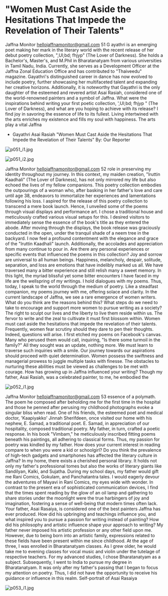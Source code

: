 # "Women Must Cast Aside the Hesitations That Impede the Revelation of Their Talents"

Jaffna Monitor
hellojaffnamonitor@gmail.com
51
G
ayathri is an emerging poet making her mark in the 
literary world with the recent release of her debut 
poetry collection, ",Ul;bd; fhjyp" (The Lover of 
Darkness). She holds a Bachelor's, Master's, and M.Phil 
in Bharatanatyam from various universities in Tamil 
Nadu, India. Currently, she serves as a Development 
Officer at the Jaffna Zonal Education Office and has 
contributed to "Thaiveedu" magazine.
Gayathri's distinguished career in dance has now 
evolved to include poetry, further showcasing her 
multifaceted talent and expanding her creative horizons.
Additionally, it is noteworthy that Gayathri is the only 
daughter of the esteemed and revered artist Asai Rasiah, 
considered one of the world-renowned painters and a 
symbol of Jaffna.
What were the inspirations behind writing your 
first poetic collection, ',Ul;bd; fhjyp " (The 
Lover of Darkness), and what are you hoping 
to achieve with its release?
I find joy in savoring the essence of life to its fullest. 
Living intertwined with the arts enriches my existence 
and fills my soul with happiness. The arts play a vital 
Jaffna
- Gayathri Asai Rasiah
"Women Must Cast Aside 
the Hesitations That 
Impede the Revelation of 
Their Talents"
By: Our Reporter

![p051_i1.jpg](images_out/010_women_must_cast_aside_the_hesitations_that_impede_/p051_i1.jpg)

![p051_i2.jpg](images_out/010_women_must_cast_aside_the_hesitations_that_impede_/p051_i2.jpg)

Jaffna Monitor
hellojaffnamonitor@gmail.com
52
role in preserving my identity throughout my 
journey. In this context, my maiden creation, 
"Iruttin Kaadhali" (The Lover of Darkness), 
has not only mirrored my life but also echoed 
the lives of my fellow companions. This 
poetry collection embodies the outpourings 
of a woman who, after basking in her father's 
love and care until age 38, endeavors to 
immortalize her experiences and lamentations 
following his loss.
I aspired for the release of this poetry 
collection to transcend a mere book launch. 
Hence, I unveiled some of the poems through 
visual displays and performance art. I chose 
a traditional house and meticulously crafted 
various visual setups for this. I desired visitors 
to immediately sense the essence of the book's 
title as they entered the abode. After moving 
through the displays, the book release was 
graciously conducted in the open, under the 
tranquil shade of a neem tree in the backyard. 
I now feel a profound contentment with the 
elegance and grace of the "Iruttin Kaadhali" 
launch. Additionally, the accolades and 
appreciation from many continue to pour in.
Are there any personal experiences 
or specific events that influenced the 
poems in this collection?
Joy and sorrow are universal to all human 
beings. Happiness, melancholy, despair, 
solitude, separation, and loss are emotions that 
have indelibly marked us all. We have traversed 
many a bitter experience and still relish many a 
sweet memory. In this light, the myriad blissful 
yet some bitter encounters I have faced in my 
life are the wellspring of my writings. I hold 
dialogues with my poems. Thus, today, I speak 
to the world through the medium of poetry. 
Like a steadfast companion, my poems journey 
with me, offering solace and clarity.
In the current landscape of Jaffna, 
we see a rare emergence of women 
writers. What do you think are the 
reasons behind this? What steps do we 
need to take to encourage and support 
more women to pursue writing as a 
society?
The right to sculpt our lives and the liberty 
to live them reside within us. The fervor to 
write and the zeal to cultivate it must first 
blossom within. Women must cast aside the 
hesitations that impede the revelation of 
their talents. Frequently, women fear scrutiny 
should they dare to pen their thoughts. Indeed, 
questions will arise. I first etched my poems on 
Facebook's canvas. Many who perused them 
would call, inquiring, "Is there some turmoil 
in the family?" All they sought was an update, 
nothing more. We must learn to traverse such 
inquiries with a smile. Our journey towards 
our aspirations should proceed with quiet 
determination. Women possess the swiftness 
and managerial prowess to juggle multiple 
tasks with finesse. The obstacles to nurturing 
these abilities must be viewed as challenges to 
be met with courage.
How has growing up in Jaffna 
influenced your writing?
Though my father, Asai Rasiah, was a 
celebrated painter, to me, he embodied the

![p052_i1.jpg](images_out/010_women_must_cast_aside_the_hesitations_that_impede_/p052_i1.jpg)

Jaffna Monitor
hellojaffnamonitor@gmail.com
53
essence of a polymath. The poem he composed 
after beholding me for the first time in the 
hospital and those he penned after perusing 
my childhood photographs evoke a singular 
bliss when read.
One of his friends, the esteemed poet 
and medical doctor, 'Kaapiyakko' Jinnah 
Sherifdeen, once visited our home with his 
nephew, E. Samad, a traditional poet. E. 
Samad, in appreciation of our hospitality, 
composed traditional poetry. My father, in 
turn, crafted a poetic response.
In his book "Vimbam," he meticulously 
inscribed fitting poems beneath his paintings, 
all adhering to classical forms. Thus, my 
passion for poetry was kindled by my father.
How does your current interest in 
reading compare to when you were 
a kid or schoolgirl? Do you think the 
prevalence of high-tech gadgets and 
smartphones has affected the literary 
culture in Jaffna?
In my home, there exists a cherished 
personal library. It holds not only my father's 
professional tomes but also the works of 
literary giants like Sandilyan, Kalki, and 
Sujatha. During my school days, my father 
would gift me Rani Comics, Gokulam, and 
Panchatantra tales. I would eagerly devour the 
adventures of Mayavi in Rani Comics, my eyes 
wide with wonder. In contrast to the present 
era of sophisticated communication devices, I 
find that the times spent reading by the glow 
of an oil lamp and gathering to share stories 
under the moonlight were the true harbingers 
of joy and imagination, fostering a sense of 
well-being that modern times often lack.
Your father, Asai Rasaiya, is 
considered one of the best painters 
Jaffna has ever produced. How did his 
upbringing and teachings influence 
you, and what inspired you to pursue a 
passion for writing instead of painting? 
How did his philosophy and artistic 
influence shape your approach to 
writing?
My father never imposed his artistic profession 
or any other field upon me. However, due to 
being born into an artistic family, expressions 
related to these fields have been present within 
me since childhood. At the age of three, I was 
enrolled in Bharatanatyam classes. As I grew 
older, he would take me to evening classes 
for vocal music and violin under the tutelage 
of respective teachers. For my advanced 
studies, I chose Bharatanatyam as a subject. 
Subsequently, I went to India to pursue my 
degree in Bharatanatyam. It was only after 
my father's passing that I began to focus my 
attention on poetry. Thus, I did not have 
the opportunity to receive his guidance or 
influence in this realm.
Self-portrait of Asai Rasaiya

![p053_i1.jpg](images_out/010_women_must_cast_aside_the_hesitations_that_impede_/p053_i1.jpg)

